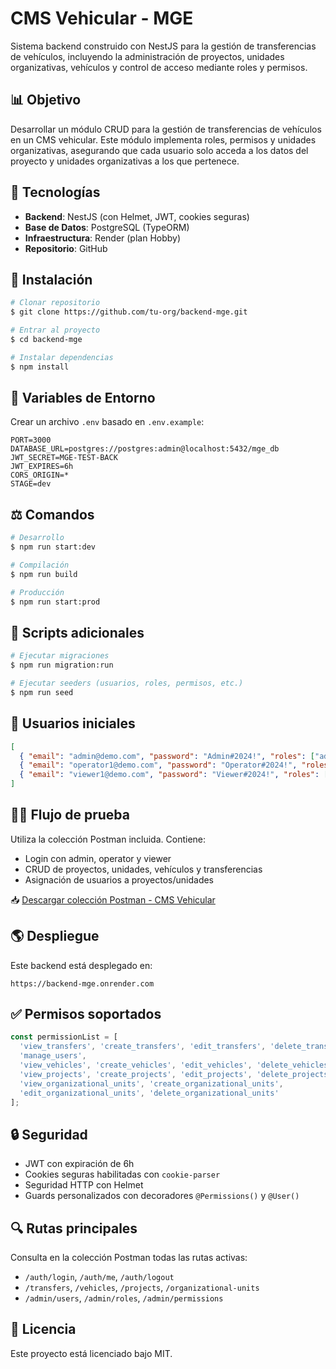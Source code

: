 
# CMS Vehicular - MGE

Sistema backend construido con NestJS para la gestión de transferencias de vehículos, incluyendo la administración de proyectos, unidades organizativas, vehículos y control de acceso mediante roles y permisos.

## 📊 Objetivo

Desarrollar un módulo CRUD para la gestión de transferencias de vehículos en un CMS vehicular. Este módulo implementa roles, permisos y unidades organizativas, asegurando que cada usuario solo acceda a los datos del proyecto y unidades organizativas a los que pertenece.

## 🧱 Tecnologías

- **Backend**: NestJS (con Helmet, JWT, cookies seguras)
- **Base de Datos**: PostgreSQL (TypeORM)
- **Infraestructura**: Render (plan Hobby)
- **Repositorio**: GitHub

## 📆 Instalación

```bash
# Clonar repositorio
$ git clone https://github.com/tu-org/backend-mge.git

# Entrar al proyecto
$ cd backend-mge

# Instalar dependencias
$ npm install
```

## 📁 Variables de Entorno

Crear un archivo `.env` basado en `.env.example`:

```env
PORT=3000
DATABASE_URL=postgres://postgres:admin@localhost:5432/mge_db
JWT_SECRET=MGE-TEST-BACK
JWT_EXPIRES=6h
CORS_ORIGIN=*
STAGE=dev
```

## ⚖️ Comandos

```bash
# Desarrollo
$ npm run start:dev

# Compilación
$ npm run build

# Producción
$ npm run start:prod
```

## 🔧 Scripts adicionales

```bash
# Ejecutar migraciones
$ npm run migration:run

# Ejecutar seeders (usuarios, roles, permisos, etc.)
$ npm run seed
```

## 👶 Usuarios iniciales

```json
[
  { "email": "admin@demo.com", "password": "Admin#2024!", "roles": ["admin"] },
  { "email": "operator1@demo.com", "password": "Operator#2024!", "roles": ["operator"] },
  { "email": "viewer1@demo.com", "password": "Viewer#2024!", "roles": ["viewer"] }
]
```

## 🏃‍♂️ Flujo de prueba

Utiliza la colección Postman incluida. Contiene:

- Login con admin, operator y viewer
- CRUD de proyectos, unidades, vehículos y transferencias
- Asignación de usuarios a proyectos/unidades

📥 [Descargar colección Postman - CMS Vehicular](sandbox:/mnt/data/CMSVehicular-MGE.postman_collection.json)

## 🌎 Despliegue

Este backend está desplegado en:

```
https://backend-mge.onrender.com
```

## ✅ Permisos soportados

```ts
const permissionList = [
  'view_transfers', 'create_transfers', 'edit_transfers', 'delete_transfers',
  'manage_users',
  'view_vehicles', 'create_vehicles', 'edit_vehicles', 'delete_vehicles',
  'view_projects', 'create_projects', 'edit_projects', 'delete_projects',
  'view_organizational_units', 'create_organizational_units',
  'edit_organizational_units', 'delete_organizational_units'
];
```

## 🔒 Seguridad

- JWT con expiración de 6h
- Cookies seguras habilitadas con `cookie-parser`
- Seguridad HTTP con Helmet
- Guards personalizados con decoradores `@Permissions()` y `@User()`

## 🔍 Rutas principales

Consulta en la colección Postman todas las rutas activas:

- `/auth/login`, `/auth/me`, `/auth/logout`
- `/transfers`, `/vehicles`, `/projects`, `/organizational-units`
- `/admin/users`, `/admin/roles`, `/admin/permissions`

## 📄 Licencia

Este proyecto está licenciado bajo MIT.
